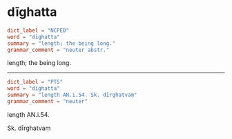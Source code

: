 # dīghatta

``` toml
dict_label = "NCPED"
word = "dīghatta"
summary = "length; the being long."
grammar_comment = "neuter abstr."
```

length; the being long.

--------------------

``` toml
dict_label = "PTS"
word = "dīghatta"
summary = "length AN.i.54. Sk. dīrghatvaṃ"
grammar_comment = "neuter"
```

length AN.i.54.

Sk. dīrghatvaṃ

